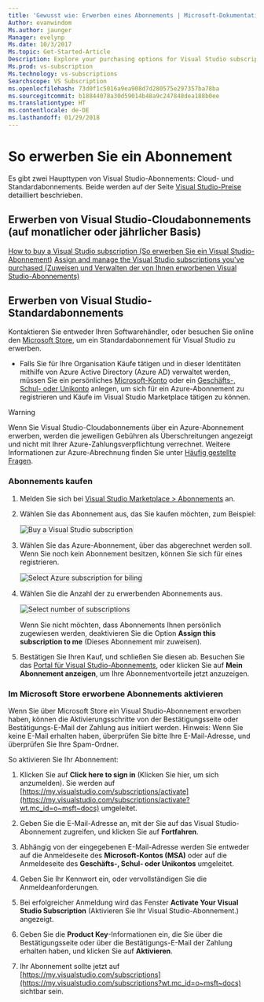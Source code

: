 ```yaml
---
title: 'Gewusst wie: Erwerben eines Abonnements | Microsoft-Dokumentation'
Author: evanwindom
Ms.author: jaunger
Manager: evelynp
Ms.date: 10/3/2017
Ms.topic: Get-Started-Article
Description: Explore your purchasing options for Visual Studio subscriptions
Ms.prod: vs-subscription
Ms.technology: vs-subscriptions
Searchscope: VS Subscription
ms.openlocfilehash: 73d0f1c5016a9ea908d7d280575e297357ba78ba
ms.sourcegitcommit: b18844078a30d59014b48a9c247848dea188b0ee
ms.translationtype: HT
ms.contentlocale: de-DE
ms.lasthandoff: 01/29/2018
---
```

# <a name="how-to-buy-a-subscription"></a>So erwerben Sie ein Abonnement
Es gibt zwei Haupttypen von Visual Studio-Abonnements: Cloud- und Standardabonnements. Beide werden auf der Seite [Visual Studio-Preise](https://www.visualstudio.com/vs/pricing/) detailliert beschrieben.

## <a name="buy-visual-studio-cloud-subscriptions-either-monthly-or-annual"></a>Erwerben von Visual Studio-Cloudabonnements (auf monatlicher oder jährlicher Basis) 

[How to buy a Visual Studio subscription (So erwerben Sie ein Visual Studio-Abonnement)](/vsts/billing/vs-subscriptions/buy-vs-subscriptions)
[Assign and manage the Visual Studio subscriptions you've purchased (Zuweisen und Verwalten der von Ihnen erworbenen Visual Studio-Abonnements)](/vsts/billing/vs-subscriptions/manage-vs-subscriptions)

## <a name="buy-visual-studio-standard-subscriptions"></a>Erwerben von Visual Studio-Standardabonnements
Kontaktieren Sie entweder Ihren Softwarehändler, oder besuchen Sie online den [Microsoft Store](https://www.microsoft.com/store), um ein Standardabonnement für Visual Studio zu erwerben.

*   Falls Sie für Ihre Organisation Käufe tätigen und in dieser Identitäten mithilfe von Azure Active Directory (Azure AD) verwaltet werden, müssen Sie ein persönliches [Microsoft-Konto](https://www.microsoft.com/account) oder ein [Geschäfts-, Schul- oder Unikonto](/azure/active-directory/sign-up-organization) anlegen, um sich für ein Azure-Abonnement zu registrieren und Käufe im Visual Studio Marketplace tätigen zu können.

> [!WARNING]
> Wenn Sie Visual Studio-Cloudabonnements über ein Azure-Abonnement erwerben, werden die jeweiligen Gebühren als Überschreitungen angezeigt und nicht mit Ihrer Azure-Zahlungsverpflichtung verrechnet. Weitere Informationen zur Azure-Abrechnung finden Sie unter [Häufig gestellte Fragen](/vsts/billing/faq-azure-billing).  

### <a name="buy-subscriptions"></a>Abonnements kaufen


1.  Melden Sie sich bei [Visual Studio Marketplace > Abonnements](https://marketplace.visualstudio.com/subscriptions) an.

2.  Wählen Sie das Abonnement aus, das Sie kaufen möchten, zum Beispiel:

    <img alt="Buy a Visual Studio subscription" src="_img/buy-vs-subscriptions/buy-vs-sub-start.png" style="border: 1px solid #CCCCCC" />

3.  Wählen Sie das Azure-Abonnement, über das abgerechnet werden soll.
Wenn Sie noch kein Abonnement besitzen, können Sie sich für eines registrieren.

    <img alt="Select Azure subscription for biling" src="_img/buy-vs-subscriptions/buy-vs-sub-Azure-sub.png" style="border: 1px solid #CCCCCC" />

4.  Wählen Sie die Anzahl der zu erwerbenden Abonnements aus.

    <img alt="Select number of subscriptions" src="_img/buy-vs-subscriptions/buy-vs-sub-users.png" style="border: 1px solid #CCCCCC" />

    Wenn Sie nicht möchten, dass Abonnements Ihnen persönlich zugewiesen werden, deaktivieren Sie die Option **Assign this subscription to me** (Dieses Abonnement mir zuweisen).

5.  Bestätigen Sie Ihren Kauf, und schließen Sie diesen ab. Besuchen Sie das [Portal für Visual Studio-Abonnements](https://my.visualstudio.com?wt.mc_id=o~msft~docs), oder klicken Sie auf **Mein Abonnement anzeigen**, um Ihre Abonnementvorteile jetzt anzuzeigen.


### <a name="activating-subscriptions-purchased-through-the-microsoft-store"></a>Im Microsoft Store erworbene Abonnements aktivieren

Wenn Sie über Microsoft Store ein Visual Studio-Abonnement erworben haben, können die Aktivierungsschritte von der Bestätigungsseite oder Bestätigungs-E-Mail der Zahlung aus initiiert werden. Hinweis: Wenn Sie keine E-Mail erhalten haben, überprüfen Sie bitte Ihre E-Mail-Adresse, und überprüfen Sie Ihre Spam-Ordner.

So aktivieren Sie Ihr Abonnement: 

1. Klicken Sie auf **Click here to sign in** (Klicken Sie hier, um sich anzumelden). Sie werden auf [https://my.visualstudio.com/subscriptions/activate](https://my.visualstudio.com/subscriptions/activate?wt.mc_id=o~msft~docs) umgeleitet.

2. Geben Sie die E-Mail-Adresse an, mit der Sie auf das Visual Studio-Abonnement zugreifen, und klicken Sie auf **Fortfahren**.

3. Abhängig von der eingegebenen E-Mail-Adresse werden Sie entweder auf die Anmeldeseite des **Microsoft-Kontos (MSA)** oder auf die Anmeldeseite des **Geschäfts-, Schul- oder Unikontos** umgeleitet. 

4. Geben Sie Ihr Kennwort ein, oder vervollständigen Sie die Anmeldeanforderungen.
5. Bei erfolgreicher Anmeldung wird das Fenster **Activate Your Visual Studio Subscription** (Aktivieren Sie Ihr Visual Studio-Abonnement.) angezeigt.
6. Geben Sie die **Product Key**-Informationen ein, die Sie über die Bestätigungsseite oder über die Bestätigungs-E-Mail der Zahlung erhalten haben, und klicken Sie auf **Aktivieren**.

7. Ihr Abonnement sollte jetzt auf [https://my.visualstudio.com/subscriptions](https://my.visualstudio.com/subscriptions?wt.mc_id=o~msft~docs) sichtbar sein.